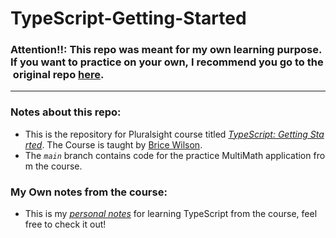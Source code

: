 # TypeScript-Getting-Started

### Attention!!: This repo was meant for my own learning purpose. If you want to practice on your own, I recommend you go to the original repo [here](https://github.com/bricewilson/TypeScript-Getting-Started/).

---

### Notes about this repo:

- This is the repository for Pluralsight course titled *[TypeScript: Getting Started](https://app.pluralsight.com/library/courses/typescript-getting-started/table-of-contents)*. The Course is taught by [Brice Wilson](https://github.com/bricewilson).
- The *`main`* branch contains code for the practice MultiMath application from the course.

### My Own notes from the course:

- This is my [*personal notes*](https://github.com/jayzhou125/TypeScript-Getting-Started/tree/main/Personal%20Notes) for learning TypeScript from the course, feel free to check it out! 